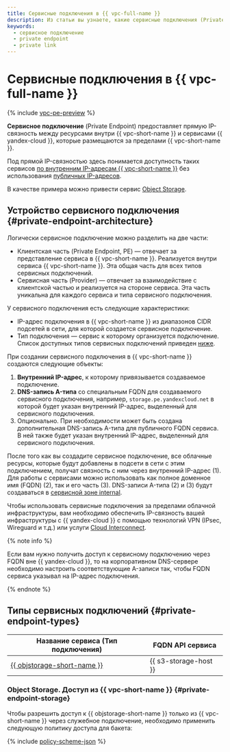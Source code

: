 ```yaml
---
title: Сервисные подключения в {{ vpc-full-name }}
description: Из статьи вы узнаете, какие сервисные подключения (Private Endpoins) используются в {{ vpc-full-name }}.
keywords:
  - сервисное подключение
  - private endpoint
  - private link
---
```


# Сервисные подключения в {{ vpc-full-name }}

{% include [vpc-pe-preview](../../_includes/vpc/pe-preview.md) %}

**Сервисное подключение** (Private Endpoint) предоставляет прямую IP-связность между ресурсами внутри {{ vpc-short-name }} и сервисами {{ yandex-cloud }}, которые размещаются за пределами {{ vpc-short-name }}. 

Под прямой IP-связностью здесь понимается доступность таких сервисов [по внутренним IP-адресам {{ vpc-short-name }}](./address.md#internal-addresses) без использования [публичных IP-адресов](address.md#public-addresses).

В качестве примера можно привести сервис [Object Storage](../../storage/). 

## Устройство сервисного подключения {#private-endpoint-architecture}

Логически сервисное подключение можно разделить на две части:

* Клиентская часть (Private Endpoint, PE) — отвечает за представление сервиса в {{ vpc-short-name }}. Реализуется внутри сервиса {{ vpc-short-name }}. Эта общая часть для всех типов сервисных подключений.
* Сервисная часть (Provider) — отвечает за взаимодействие с клиентской частью и реализуется на стороне сервиса. Эта часть уникальна для каждого сервиса и типа сервисного подключения.

У сервисного подключения есть следующие характеристики:

* IP-адрес подключения в {{ vpc-short-name }} из диапазонов CIDR подсетей в сети, для которой создается сервисное подключение.
* Тип подключения — сервис к которому организуется подключение. Список доступных типов сервисных подключений приведен [ниже](#private-endpoint-types).

При создании сервисного подключения в {{ vpc-short-name }} создаются следующие объекты:

1. **Внутренний IP-адрес**, к которому привязывается создаваемое подключение.
1. **DNS-запись A-типа** со специальным FQDN для создаваемого сервисного подключения, например, `storage.pe.yandexcloud.net` в которой будет указан внутренний IP-адрес, выделенный для сервисного подключения.
1. Опционально. При необходимости может быть создана дополнительная DNS-запись A-типа для публичного FQDN сервиса. В ней также будет указан внутренний IP-адрес, выделенный для сервисного подключения.

После того как вы создадите сервисное подключение, все облачные ресурсы, которые будут добавлены в подсети в сети с этим подключением, получат связность с ним через внутренний IP-адрес (1). Для работы с сервисами можно использовать как полное доменное имя (FQDN) (2), так и его часть (3). DNS-записи A-типа (2) и (3) будут создаваться в [сервисной зоне internal](../../dns/concepts/dns-zone.md#service-zones).

Чтобы использовать сервисные подключения за пределами облачной инфраструктуры, вам необходимо обеспечить IP-связность вашей инфраструктуры с {{ yandex-cloud }} с помощью технологий VPN (IPsec, Wireguard и т.д.) или услуги [Cloud Interconnect](../../interconnect/).

{% note info %}

Если вам нужно получить доступ к сервисному подключению через FQDN вне {{ yandex-cloud }}, то на корпоративном DNS-сервере необходимо настроить соответствующие A-записи так, чтобы FQDN сервиса указывал на IP-адрес подключения.

{% endnote %}

## Типы сервисных подключений {#private-endpoint-types}

| Название сервиса (Тип подключения) | FQDN API сервиса |
| --- | --- |
| [{{ objstorage-short-name }}](../../storage/) | {{ s3-storage-host }} |


### Object Storage. Доступ из {{ vpc-short-name }} {#private-endpoint-storage}

Чтобы разрешить доступ к {{ objstorage-short-name }} только из {{ vpc-short-name }} через служебное подключение, необходимо применить следующую политику доступа для бакета:

{% include [policy-scheme-json](../../_includes/vpc/policy-scheme-json.md) %}
